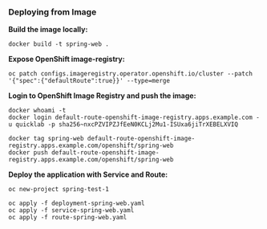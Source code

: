 <h3>Deploying from Image</h3>

**Build the image locally:**
```
docker build -t spring-web .
```

**Expose OpenShift image-registry:**
```
oc patch configs.imageregistry.operator.openshift.io/cluster --patch '{"spec":{"defaultRoute":true}}' --type=merge
```

**Login to OpenShift Image Registry and push the image:**
```
docker whoami -t
docker login default-route-openshift-image-registry.apps.example.com -u quicklab -p sha256~nxcPZVIPZJfEeN0KCLj2Mu1-ISUxa6jiTrXEBELXVIQ

docker tag spring-web default-route-openshift-image-registry.apps.example.com/openshift/spring-web
docker push default-route-openshift-image-registry.apps.example.com/openshift/spring-web
```

**Deploy the application with Service and Route:**
```
oc new-project spring-test-1

oc apply -f deployment-spring-web.yaml
oc apply -f service-spring-web.yaml
oc apply -f route-spring-web.yaml
```
